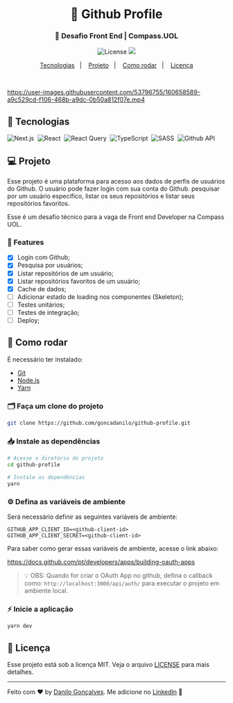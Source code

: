<h1 align="center">
  🎯 Github Profile
</h1>
<h3 align="center">
  🚀 Desafio Front End | Compass.UOL
</h3>

<p align="center">
  <img alt="License" src="https://img.shields.io/static/v1?label=license&message=MIT&color=8257E5&labelColor=000000">

  <a href="https://app.rocketseat.com.br/me/goncadanilo">
    <img src="https://img.shields.io/static/v1?label=author&message=Danilo%20Gon%C3%A7alves&color=8257E5&labelColor=000000" />
  </a>
</p>

<p align="center">
  <a href="#-tecnologias">Tecnologias</a>&nbsp;&nbsp;&nbsp;|&nbsp;&nbsp;&nbsp;
  <a href="#-projeto">Projeto</a>&nbsp;&nbsp;&nbsp;|&nbsp;&nbsp;&nbsp;
  <a href="#-como-rodar">Como rodar</a>&nbsp;&nbsp;&nbsp;|&nbsp;&nbsp;&nbsp;
  <a href="#-licença">Licença</a>
</p>

<br>


https://user-images.githubusercontent.com/53796755/160658589-a9c529cd-f106-468b-a9dc-0b50a812f07e.mp4



## 🚀 Tecnologias

![Next.js](https://img.shields.io/badge/-Next.js-05122A?style=for-the-badge&logo=next.js)&nbsp;
![React](https://img.shields.io/badge/-React-05122A?style=for-the-badge&logo=react)&nbsp;
![React Query](https://img.shields.io/badge/-React--query-05122A?style=for-the-badge&logo=react-query)&nbsp;
![TypeScript](https://img.shields.io/badge/-TypeScript-05122A?style=for-the-badge&logo=typescript)&nbsp;
![SASS](https://img.shields.io/badge/-SASS-05122A?style=for-the-badge&logo=SASS)&nbsp;
![Github API](https://img.shields.io/badge/-Github--API-05122A?style=for-the-badge&logo=Github)&nbsp;


## 💻 Projeto

Esse projeto é uma plataforma para acesso aos dados de perfis de usuários do Github. O usuário pode fazer login com sua conta do Github. pesquisar por um usuário especifico, listar os seus repositórios e listar seus repositórios favoritos.

Esse é um desafio técnico para a vaga de Front end Developer na Compass UOL.

### 🚀 Features

- [x] Login com Github;
- [x] Pesquisa por usuários;
- [x] Listar repositórios de um usuário;
- [x] Listar repositórios favoritos de um usuário;
- [x] Cache de dados;
- [ ] Adicionar estado de loading nos componentes (Skeleton);
- [ ] Testes unitários;
- [ ] Testes de integração;
- [ ] Deploy;

## 🔧 Como rodar

É necessário ter instalado:
- [Git](https://git-scm.com)
- [Node.js](https://nodejs.org/)
- [Yarn](https://yarnpkg.com/)

### 🗂 Faça um clone do projeto

```bash
git clone https://github.com/goncadanilo/github-profile.git
```

### 📥 Instale as dependências
```bash
# Acesse o diretório do projeto
cd github-profile

# Instale as dependências
yarn
```

### ⚙️ Defina as variáveis de ambiente
Será necessário definir as seguintes variáveis de ambiente:
```dotenv
GITHUB_APP_CLIENT_ID=<github-client-id>
GITHUB_APP_CLIENT_SECRET=<github-client-id>
```

Para saber como gerar essas variáveis de ambiente, acesse o link abaixo:

https://docs.github.com/pt/developers/apps/building-oauth-apps

> 💡 OBS: Quando for criar o OAuth App no github, defina o callback como: `http://localhost:3000/api/auth/` para executar o projeto em ambiente local.

### ⚡ Inicie a aplicação
```bash
yarn dev
```

## 📝 Licença

Esse projeto está sob a licença MIT. Veja o arquivo [LICENSE](LICENSE) para mais detalhes.

---

Feito com ♥ by [Danilo Gonçalves](https://github.com/goncadanilo). Me adicione no [LinkedIn](https://www.linkedin.com/in/goncadanilo/) :wave:
